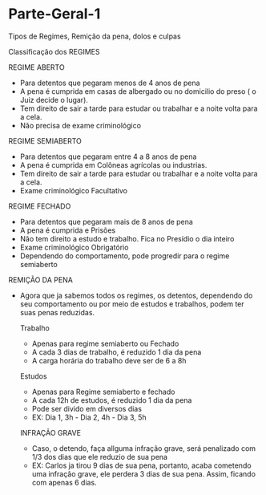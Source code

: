 # Parte-Geral-1
Tipos de Regimes, Remição da pena, dolos e culpas

Classificação dos REGIMES

REGIME ABERTO
- Para detentos que pegaram menos de 4 anos de pena
- A pena é cumprida em casas de albergado ou no domicilio do preso ( o Juiz decide o lugar).
- Tem direito de sair a tarde para estudar ou trabalhar e a noite volta para a cela.
- Não precisa de exame criminológico

REGIME SEMIABERTO
- Para detentos que pegaram entre 4 a 8 anos de pena
- A pena é cumprida em Colôneas agrícolas ou industrias.
- Tem direito de sair a tarde para estudar ou trabalhar e a noite volta para a cela.
- Exame criminológico Facultativo

REGIME FECHADO
- Para detentos que pegaram mais de 8 anos de pena
- A pena é cumprida e Prisões
- Não tem direito a estudo e trabalho. Fica no Presídio o dia inteiro
- Exame criminológico Obrigatório
- Dependendo do comportamento, pode progredir para o regime semiaberto

REMIÇÃO DA PENA
- Agora que ja sabemos todos os regimes, os detentos, dependendo do seu comportamento ou por meio de estudos e trabalhos, podem ter suas penas reduzidas.

  Trabalho
  - Apenas para regime semiaberto ou Fechado
  - A cada 3 dias de trabalho, é reduzido 1 dia da pena
  - A carga horária do trabalho deve ser de 6 a 8h
  
  Estudos
  - Apenas para Regime semiaberto e fechado
  - A cada 12h de estudos, é reduzido 1 dia da pena
  - Pode ser divido em diversos dias
  - EX: Dia 1, 3h - Dia 2, 4h - Dia 3, 5h
  
  INFRAÇÃO GRAVE
  - Caso, o detendo, faça allguma infração grave, será penalizado com 1/3 dos dias que ele reduzio de sua pena
  - EX: Carlos ja tirou 9 dias de sua pena, portanto, acaba cometendo uma infraçâo grave, ele perdera 3 dias de sua pena. Assim, ficando com apenas 6 dias.
  

